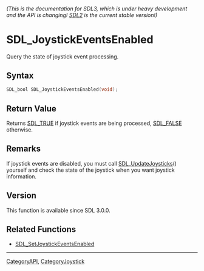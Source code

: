 ###### (This is the documentation for SDL3, which is under heavy development and the API is changing! [SDL2](https://wiki.libsdl.org/SDL2/) is the current stable version!)
# SDL_JoystickEventsEnabled

Query the state of joystick event processing.

## Syntax

```c
SDL_bool SDL_JoystickEventsEnabled(void);

```

## Return Value

Returns [SDL_TRUE](SDL_TRUE) if joystick events are being processed,
[SDL_FALSE](SDL_FALSE) otherwise.

## Remarks

If joystick events are disabled, you must call
[SDL_UpdateJoysticks](SDL_UpdateJoysticks)() yourself and check the state
of the joystick when you want joystick information.

## Version

This function is available since SDL 3.0.0.

## Related Functions

* [SDL_SetJoystickEventsEnabled](SDL_SetJoystickEventsEnabled)

----
[CategoryAPI](CategoryAPI), [CategoryJoystick](CategoryJoystick)


